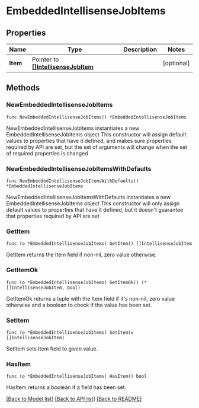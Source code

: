 <!--
Copyright (C) 2020-2023 Arm Limited or its affiliates and Contributors. All rights reserved.
SPDX-License-Identifier: Apache-2.0
-->
# EmbeddedIntellisenseJobItems

## Properties

Name | Type | Description | Notes
------------ | ------------- | ------------- | -------------
**Item** | Pointer to [**[]IntellisenseJobItem**](IntellisenseJobItem.md) |  | [optional] 

## Methods

### NewEmbeddedIntellisenseJobItems

`func NewEmbeddedIntellisenseJobItems() *EmbeddedIntellisenseJobItems`

NewEmbeddedIntellisenseJobItems instantiates a new EmbeddedIntellisenseJobItems object
This constructor will assign default values to properties that have it defined,
and makes sure properties required by API are set, but the set of arguments
will change when the set of required properties is changed

### NewEmbeddedIntellisenseJobItemsWithDefaults

`func NewEmbeddedIntellisenseJobItemsWithDefaults() *EmbeddedIntellisenseJobItems`

NewEmbeddedIntellisenseJobItemsWithDefaults instantiates a new EmbeddedIntellisenseJobItems object
This constructor will only assign default values to properties that have it defined,
but it doesn't guarantee that properties required by API are set

### GetItem

`func (o *EmbeddedIntellisenseJobItems) GetItem() []IntellisenseJobItem`

GetItem returns the Item field if non-nil, zero value otherwise.

### GetItemOk

`func (o *EmbeddedIntellisenseJobItems) GetItemOk() (*[]IntellisenseJobItem, bool)`

GetItemOk returns a tuple with the Item field if it's non-nil, zero value otherwise
and a boolean to check if the value has been set.

### SetItem

`func (o *EmbeddedIntellisenseJobItems) SetItem(v []IntellisenseJobItem)`

SetItem sets Item field to given value.

### HasItem

`func (o *EmbeddedIntellisenseJobItems) HasItem() bool`

HasItem returns a boolean if a field has been set.


[[Back to Model list]](../README.md#documentation-for-models) [[Back to API list]](../README.md#documentation-for-api-endpoints) [[Back to README]](../README.md)


